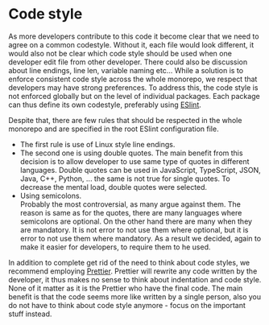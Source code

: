 # Code style
As more developers contribute to this code it become clear that we need to agree on a common codestyle.
Without it, each file would look different, it would also not be clear which code style should be used when one developer edit file from other developer.
There could also be discussion about line endings, line len, variable naming etc...
While a solution is to enforce consistent code style across the whole monorepo, we respect that developers may have strong preferences.
To address this, the code style is not enforced globally but on the level of individual packages.
Each package can thus define its own codestyle, preferably using [ESlint](https://eslint.org/).

Despite that, there are few rules that should be respected in the whole monorepo and are specified in the root ESlint configuration file.
 * The first rule is use of Linux style line endings. 
 * The second one is using double quotes. 
   The main benefit from this decision is to allow developer to use same type of quotes in different languages. 
   Double quotes can be used in JavaScript, TypeScript, JSON, Java, C++, Python, ... the same is not true for single quotes.
   To decrease the mental load, double quotes were selected.
 * Using semicolons.  
   Probably the most controversial, as many argue against them.
   The reason is same as for the quotes, there are many languages where semicolons are optional.
   On the other hand there are many when they are mandatory.
   It is not error to not use them where optional, but it is error to not use them where mandatory.
   As a result we decided, again to make it easier for developers, to require them to he used.

In addition to complete get rid of the need to think about code styles, we recommend employing [Prettier](https://prettier.io/).
Prettier will rewrite any code written by the developer, it thus makes no sense to think about indentation and code style.
None of it matter as it is the Prettier who have the final code. 
The main benefit is that the code seems more like written by a single person, also you do not have to think about code style anymore - focus on the important stuff instead.
